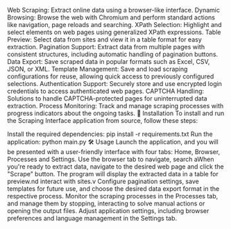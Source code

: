 
Web Scraping: Extract online data using a browser-like interface.
Dynamic Browsing: Browse the web with Chromium and perform standard actions like navigation, page reloads and searching.
XPath Selection: Highlight and select elements on web pages using generalized XPath expressions.
Table Preview: Select data from sites and view it in a table format for easy extraction.
Pagination Support: Extract data from multiple pages with consistent structures, including automatic handling of pagination buttons.
Data Export: Save scraped data in popular formats such as Excel, CSV, JSON, or XML.
Template Management: Save and load scraping configurations for reuse, allowing quick access to previously configured selections.
Authentication Support: Securely store and use encrypted login credentials to access authenticated web pages.
CAPTCHA Handling: Solutions to handle CAPTCHA-protected pages for uninterrupted data extraction.
Process Monitoring: Track and manage scraping processes with progress indicators about the ongoing tasks.
🚀 Installation
To install and run the Scraping Interface application from source, follow these steps:


Install the required dependencies:
pip install -r requirements.txt
Run the application:
python main.py
🛠️ Usage
Launch the application, and you will be presented with a user-friendly interface with four tabs: Home, Browser, Processes and Settings.
Use the browser tab to navigate, search aWhen you're ready to extract data, navigate to the desired web page and click the "Scrape" button. The program will display the extracted data in a table for preview.nd interact with sites.v
Configure pagination settings, save templates for future use, and choose the desired data export format in the respective process.
Monitor the scraping processes in the Processes tab, and manage them by stopping, interacting to solve manual actions or opening the output files.
Adjust application settings, including browser preferences and language management in the Settings tab.
